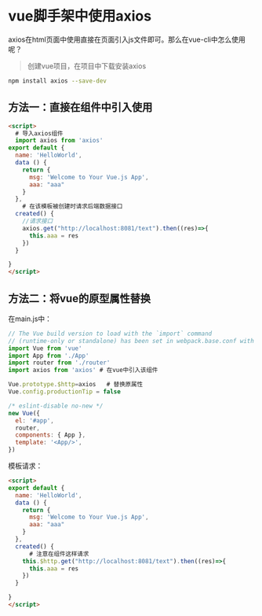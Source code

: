 # vue脚手架中使用axios

axios在html页面中使用直接在页面引入js文件即可。那么在vue-cli中怎么使用呢？

> 创建vue项目，在项目中下载安装axios

```bash
npm install axios --save-dev
```

## 方法一：直接在组件中引入使用

```html
<script>
  # 导入axios组件
  import axios from 'axios'
export default {
  name: 'HelloWorld',
  data () {
    return {
      msg: 'Welcome to Your Vue.js App',
      aaa: "aaa"
    }
  },
    # 在该模板被创建时请求后端数据接口
  created() {
    //请求接口
    axios.get("http://localhost:8081/text").then((res)=>{
      this.aaa = res
    })
  }

}
</script>
```

## 方法二：将vue的原型属性替换

在main.js中：

```js
// The Vue build version to load with the `import` command
// (runtime-only or standalone) has been set in webpack.base.conf with an alias.
import Vue from 'vue'
import App from './App'
import router from './router'
import axios from 'axios' # 在vue中引入该组件

Vue.prototype.$http=axios	# 替换原属性
Vue.config.productionTip = false

/* eslint-disable no-new */
new Vue({
  el: '#app',
  router,
  components: { App },
  template: '<App/>',
})
```

模板请求：

```html
<script>
export default {
  name: 'HelloWorld',
  data () {
    return {
      msg: 'Welcome to Your Vue.js App',
      aaa: "aaa"
    }
  },
  created() {
      # 注意在组件这样请求
    this.$http.get("http://localhost:8081/text").then((res)=>{
      this.aaa = res
    })
  }

}
</script>
```

